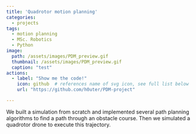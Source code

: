 ```yaml
---
title: 'Quadrotor motion planning'
categories:
  - projects
tags:
  - motion planning
  - MSc. Robotics
  - Python
image: 
  path: /assets/images/PDM_preview.gif
  thumbnail: /assets/images/PDM_preview.gif
  caption: "test"
actions:
  - label: "Show me the code!"
    icon: github  # references name of svg icon, see full list below
    url: "https://github.com/h0uter/PDM-project"

---
```


We built a simulation from scratch and implemented several path planning algorithms to find a path through an obstacle course. Then we simulated a quadrotor drone to execute this trajectory.

<!-- [PDM Project](https://github.com/h0uter/PDM-project) -->
